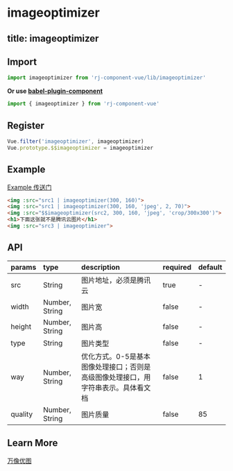 # imageoptimizer

title: imageoptimizer
---

## Import

``` js
import imageoptimizer from 'rj-component-vue/lib/imageoptimizer'
```

**Or use [babel-plugin-component](https://www.npmjs.com/package/babel-plugin-component)**

``` js
import { imageoptimizer } from 'rj-component-vue'
```

## Register

``` js
Vue.filter('imageoptimizer', imageoptimizer)
Vue.prototype.$$imageoptimizer = imageoptimizer
```

## Example

[Example 传送门](//zhouyu1993.github.io/awesome/rjcv/#/imageoptimizer)

``` html
<img :src="src1 | imageoptimizer(300, 160)">
<img :src="src1 | imageoptimizer(300, 160, 'jpeg', 2, 70)">
<img :src="$$imageoptimizer(src2, 300, 160, 'jpeg', 'crop/300x300')">
<h1>下面这张就不是腾讯云图片</h1>
<img :src="src3 | imageoptimizer">
```

## API

| params | type | description | required | default |
|:---|:---|:---|:---|:---|
| src | String | 图片地址，必须是腾讯云 | true | - |
| width | Number, String | 图片宽 | false | - |
| height | Number, String | 图片高 | false | - |
| type | String | 图片类型 | false | - |
| way | Number, String | 优化方式。0-5是基本图像处理接口；否则是高级图像处理接口，用字符串表示。具体看文档 | false | 1 |
| quality | Number, String | 图片质量 | false | 85 |

## Learn More

[万像优图](https://cloud.tencent.com/document/product/275/3807#8-.E5.9B.BE.E5.83.8F.E5.A4.84.E7.90.86)
